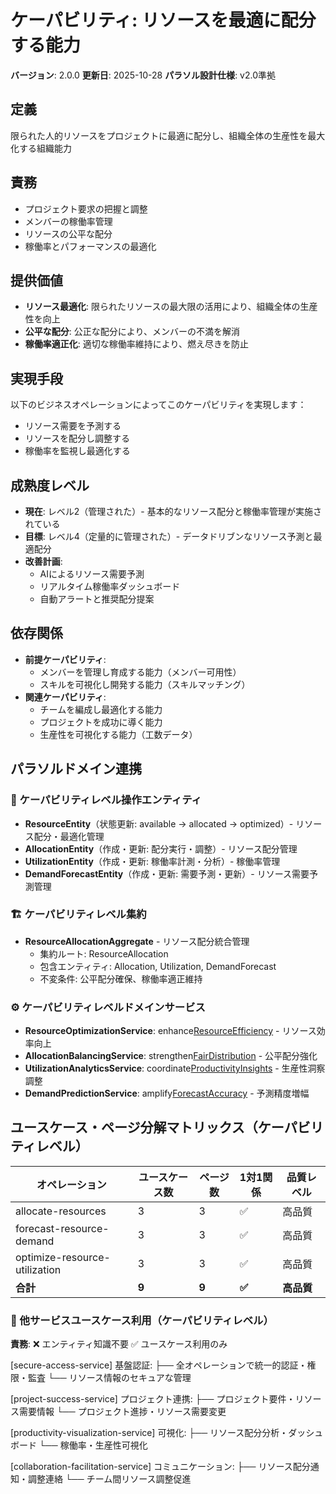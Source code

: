 # ケーパビリティ: リソースを最適に配分する能力

**バージョン**: 2.0.0
**更新日**: 2025-10-28
**パラソル設計仕様**: v2.0準拠

## 定義

限られた人的リソースをプロジェクトに最適に配分し、組織全体の生産性を最大化する組織能力

## 責務

- プロジェクト要求の把握と調整
- メンバーの稼働率管理
- リソースの公平な配分
- 稼働率とパフォーマンスの最適化

## 提供価値

- **リソース最適化**: 限られたリソースの最大限の活用により、組織全体の生産性を向上
- **公平な配分**: 公正な配分により、メンバーの不満を解消
- **稼働率適正化**: 適切な稼働率維持により、燃え尽きを防止

## 実現手段

以下のビジネスオペレーションによってこのケーパビリティを実現します：

- リソース需要を予測する
- リソースを配分し調整する
- 稼働率を監視し最適化する

## 成熟度レベル

- **現在**: レベル2（管理された）- 基本的なリソース配分と稼働率管理が実施されている
- **目標**: レベル4（定量的に管理された）- データドリブンなリソース予測と最適配分
- **改善計画**:
  - AIによるリソース需要予測
  - リアルタイム稼働率ダッシュボード
  - 自動アラートと推奨配分提案

## 依存関係

- **前提ケーパビリティ**:
  - メンバーを管理し育成する能力（メンバー可用性）
  - スキルを可視化し開発する能力（スキルマッチング）
- **関連ケーパビリティ**:
  - チームを編成し最適化する能力
  - プロジェクトを成功に導く能力
  - 生産性を可視化する能力（工数データ）

## パラソルドメイン連携

### 🎯 ケーパビリティレベル操作エンティティ
- **ResourceEntity**（状態更新: available → allocated → optimized）- リソース配分・最適化管理
- **AllocationEntity**（作成・更新: 配分実行・調整）- リソース配分管理
- **UtilizationEntity**（作成・更新: 稼働率計測・分析）- 稼働率管理
- **DemandForecastEntity**（作成・更新: 需要予測・更新）- リソース需要予測管理

### 🏗️ ケーパビリティレベル集約
- **ResourceAllocationAggregate** - リソース配分統合管理
  - 集約ルート: ResourceAllocation
  - 包含エンティティ: Allocation, Utilization, DemandForecast
  - 不変条件: 公平配分確保、稼働率適正維持

### ⚙️ ケーパビリティレベルドメインサービス
- **ResourceOptimizationService**: enhance[ResourceEfficiency]() - リソース効率向上
- **AllocationBalancingService**: strengthen[FairDistribution]() - 公平配分強化
- **UtilizationAnalyticsService**: coordinate[ProductivityInsights]() - 生産性洞察調整
- **DemandPredictionService**: amplify[ForecastAccuracy]() - 予測精度増幅

## ユースケース・ページ分解マトリックス（ケーパビリティレベル）

| オペレーション | ユースケース数 | ページ数 | 1対1関係 | 品質レベル |
|---------------|--------------|---------|----------|-----------|
| allocate-resources | 3 | 3 | ✅ | 高品質 |
| forecast-resource-demand | 3 | 3 | ✅ | 高品質 |
| optimize-resource-utilization | 3 | 3 | ✅ | 高品質 |
| **合計** | **9** | **9** | **✅** | **高品質** |

### 🔗 他サービスユースケース利用（ケーパビリティレベル）
**責務**: ❌ エンティティ知識不要 ✅ ユースケース利用のみ

[secure-access-service] 基盤認証:
├── 全オペレーションで統一的認証・権限・監査
└── リソース情報のセキュアな管理

[project-success-service] プロジェクト連携:
├── プロジェクト要件・リソース需要情報
└── プロジェクト進捗・リソース需要変更

[productivity-visualization-service] 可視化:
├── リソース配分分析・ダッシュボード
└── 稼働率・生産性可視化

[collaboration-facilitation-service] コミュニケーション:
├── リソース配分通知・調整連絡
└── チーム間リソース調整促進
